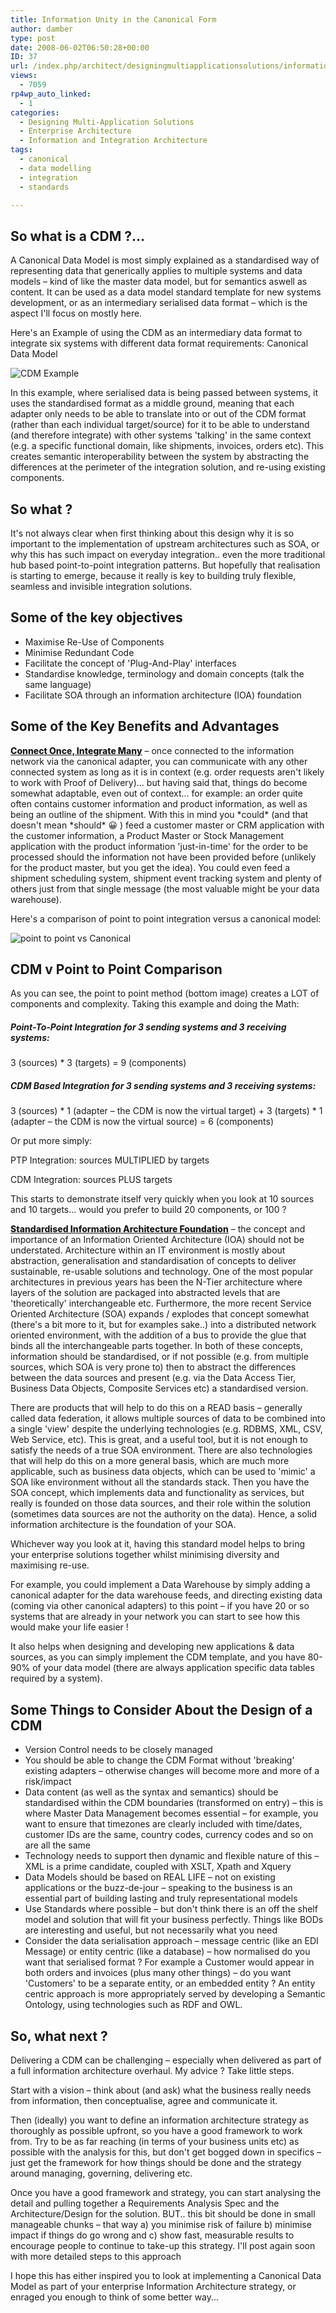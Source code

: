 ```yaml
---
title: Information Unity in the Canonical Form
author: damber
type: post
date: 2008-06-02T06:50:28+00:00
ID: 37
url: /index.php/architect/designingmultiapplicationsolutions/information-unity-in-the-canonical-form/
views:
  - 7059
rp4wp_auto_linked:
  - 1
categories:
  - Designing Multi-Application Solutions
  - Enterprise Architecture
  - Information and Integration Architecture
tags:
  - canonical
  - data modelling
  - integration
  - standards

---
```

## So what is a CDM ?... 

A Canonical Data Model is most simply explained as a standardised way of representing data that generically applies to multiple systems and data models – kind of like the master data model, but for semantics aswell as content. It can be used as a data model standard template for new systems development, or as an intermediary serialised data format – which is the aspect I'll focus on mostly here.

Here's an Example of using the CDM as an intermediary data format to integrate six systems with different data format requirements: Canonical Data Model

![CDM Example][1]

In this example, where serialised data is being passed between systems, it uses the standardised format as a middle ground, meaning that each adapter only needs to be able to translate into or out of the CDM format (rather than each individual target/source) for it to be able to understand (and therefore integrate) with other systems 'talking' in the same context (e.g. a specific functional domain, like shipments, invoices, orders etc). This creates semantic interoperability between the system by abstracting the differences at the perimeter of the integration solution, and re-using existing components.

## So what ?

It's not always clear when first thinking about this design why it is so important to the implementation of upstream architectures such as SOA, or why this has such impact on everyday integration.. even the more traditional hub based point-to-point integration patterns. But hopefully that realisation is starting to emerge, because it really is key to building truly flexible, seamless and invisible integration solutions.

## Some of the key objectives

  * Maximise Re-Use of Components
  * Minimise Redundant Code
  * Facilitate the concept of 'Plug-And-Play' interfaces
  * Standardise knowledge, terminology and domain concepts (talk the same language)
  * Facilitate SOA through an information architecture (IOA) foundation

## Some of the Key Benefits and Advantages

<span style="font-weight:800;text-decoration:underline;">Connect Once, Integrate Many</span> – once connected to the information network via the canonical adapter, you can communicate with any other connected system as long as it is in context (e.g. order requests aren't likely to work with Proof of Delivery)... but having said that, things do become somewhat adaptable, even out of context... for example: an order quite often contains customer information and product information, as well as being an outline of the shipment. With this in mind you \*could\* (and that doesn't mean \*should\* 😀 ) feed a customer master or CRM application with the customer information, a Product Master or Stock Management application with the product information 'just-in-time' for the order to be processed should the information not have been provided before (unlikely for the product master, but you get the idea). You could even feed a shipment scheduling system, shipment event tracking system and plenty of others just from that single message (the most valuable might be your data warehouse).

Here's a comparison of point to point integration versus a canonical model:

![point to point vs Canonical][2]

## CDM v Point to Point Comparison

As you can see, the point to point method (bottom image) creates a LOT of components and complexity. Taking this example and doing the Math:

##### Point-To-Point Integration for 3 sending systems and 3 receiving systems:

3 (sources) * 3 (targets) = 9 (components)

##### CDM Based Integration for 3 sending systems and 3 receiving systems:

3 (sources) \* 1 (adapter – the CDM is now the virtual target) + 3 (targets) \* 1 (adapter – the CDM is now the virtual source) = 6 (components)

Or put more simply:
  
PTP Integration: sources MULTIPLIED by targets
  
CDM Integration: sources PLUS targets 

This starts to demonstrate itself very quickly when you look at 10 sources and 10 targets... would you prefer to build 20 components, or 100 ?

<span style="font-weight:800;text-decoration:underline;">Standardised Information Architecture Foundation</span> – the concept and importance of an Information Oriented Architecture (IOA) should not be understated. Architecture within an IT environment is mostly about abstraction, generalisation and standardisation of concepts to deliver sustainable, re-usable solutions and technology. One of the most popular architectures in previous years has been the N-Tier architecture where layers of the solution are packaged into abstracted levels that are 'theoretically' interchangeable etc. Furthermore, the more recent Service Oriented Architecture (SOA) expands / explodes that concept somewhat (there's a bit more to it, but for examples sake..) into a distributed network oriented environment, with the addition of a bus to provide the glue that binds all the interchangeable parts together. In both of these concepts, information should be standardised, or if not possible (e.g. from multiple sources, which SOA is very prone to) then to abstract the differences between the data sources and present (e.g. via the Data Access Tier, Business Data Objects, Composite Services etc) a standardised version.

There are products that will help to do this on a READ basis – generally called data federation, it allows multiple sources of data to be combined into a single 'view' despite the underlying technologies (e.g. RDBMS, XML, CSV, Web Service, etc). This is great, and a useful tool, but it is not enough to satisfy the needs of a true SOA environment. There are also technologies that will help do this on a more general basis, which are much more applicable, such as business data objects, which can be used to 'mimic' a SOA like environment without all the standards stack. Then you have the SOA concept, which implements data and functionality as services, but really is founded on those data sources, and their role within the solution (sometimes data sources are not the authority on the data). Hence, a solid information architecture is the foundation of your SOA.

Whichever way you look at it, having this standard model helps to bring your enterprise solutions together whilst minimising diversity and maximising re-use.

For example, you could implement a Data Warehouse by simply adding a canonical adapter for the data warehouse feeds, and directing existing data (coming via other canonical adapters) to this point – if you have 20 or so systems that are already in your network you can start to see how this would make your life easier !

It also helps when designing and developing new applications & data sources, as you can simply implement the CDM template, and you have 80-90% of your data model (there are always application specific data tables required by a system). 

## Some Things to Consider About the Design of a CDM

  * Version Control needs to be closely managed
  * You should be able to change the CDM Format without 'breaking' existing adapters – otherwise changes will become more and more of a risk/impact
  * Data content (as well as the syntax and semantics) should be standardised within the CDM boundaries (transformed on entry) – this is where Master Data Management becomes essential – for example, you want to ensure that timezones are clearly included with time/dates, customer IDs are the same, country codes, currency codes and so on are all the same
  * Technology needs to support then dynamic and flexible nature of this – XML is a prime candidate, coupled with XSLT, Xpath and Xquery
  * Data Models should be based on REAL LIFE – not on existing applications or the buzz-de-jour – speaking to the business is an essential part of building lasting and truly representational models
  * Use Standards where possible – but don't think there is an off the shelf model and solution that will fit your business perfectly. Things like BODs are interesting and useful, but not necessarily what you need
  * Consider the data serialisation approach – message centric (like an EDI Message) or entity centric (like a database) – how normalised do you want that serialised format ? For example a Customer would appear in both orders and invoices (plus many other things) – do you want 'Customers' to be a separate entity, or an embedded entity ? An entity centric approach is more appropriately served by developing a Semantic Ontology, using technologies such as RDF and OWL.

## So, what next ?

Delivering a CDM can be challenging – especially when delivered as part of a full information architecture overhaul. My advice ? Take little steps.

Start with a vision – think about (and ask) what the business really needs from information, then conceptualise, agree and communicate it.

Then (ideally) you want to define an information architecture strategy as thoroughly as possible upfront, so you have a good framework to work from. Try to be as far reaching (in terms of your business units etc) as possible with the analysis for this, but don't get bogged down in specifics – just get the framework for how things should be done and the strategy around managing, governing, delivering etc. 

Once you have a good framework and strategy, you can start analysing the detail and pulling together a Requirements Analysis Spec and the Architecture/Design for the solution. BUT.. this bit should be done in small manageable chunks – that way a) you minimise risk of failure b) minimise impact if things do go wrong and c) show fast, measurable results to encourage people to continue to take-up this strategy. I'll post again soon with more detailed steps to this approach

I hope this has either inspired you to look at implementing a Canonical Data Model as part of your enterprise Information Architecture strategy, or enraged you enough to think of some better way...

 [1]: http://www.damber.net/blog/files/imgs/canonical_diagram_simple.gif
 [2]: http://www.damber.net/blog/files/imgs/ptp_v_cdm.gif